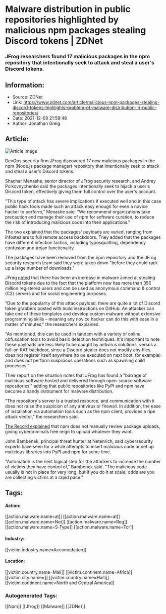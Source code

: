 # Malware distribution in public repositories highlighted by malicious npm packages stealing Discord tokens | ZDNet
### JFrog researchers found 17 malicious packages in the npm repository that intentionally seek to attack and steal a user's Discord tokens.

## Information:
+ Source: ZDNet
+ Link: https://www.zdnet.com/article/malicious-npm-packages-stealing-discord-tokens-highlights-problem-of-malware-distribution-in-public-repositories/
+ Date: 2021-12-09 21:58:48
+ Author: Jonathan Greig


## Article:
![Article Image](https://www.zdnet.com/a/img/resize/de2c656e59fe5031c16f83984cf7f9d839c2a7a4/2020/11/02/d65fd936-ec56-40c2-9dd9-706108427034/npm-node-package-manager.png?width=770&height=578&fit=crop&auto=webp)

DevOps security firm JFrog discovered 17 new malicious packages in the npm (Node.js package manager) repository that intentionally seek to attack and steal a user's Discord tokens.

Shachar Menashe, senior director of JFrog security research, and Andrey Polkovnychenko said the packages intentionally seek to hijack a user's Discord token, effectively giving them full control over the user's account.

"This type of attack has severe implications if executed well and in this case public hack tools made such an attack easy enough for even a novice hacker to perform," Menashe said. "We recommend organizations take precaution and manage their use of npm for software curation, to reduce the risk of introducing malicious code into their applications."

The two explained that the packages' payloads are varied, ranging from infostealers to full remote access backdoors. They added that the packages have different infection tactics, including typosquatting, dependency confusion and trojan functionality.

The packages have been removed from the npm repository and the JFrog security research team said they were taken down "before they could rack up a large number of downloads."

JFrog [noted](https://jfrog.com/blog/malicious-npm-packages-are-after-your-discord-tokens-17-new-packages-disclosed/) that there has been an increase in malware aimed at stealing Discord tokens due to the fact that the platform now has more than 350 million registered users and can be used as anonymous command & control (C2) servers and for social engineering purposes. 

"Due to the popularity of this attack payload, there are quite a lot of Discord token grabbers posted with build instructions on GitHub. An attacker can take one of these templates and develop custom malware without extensive programming skills – meaning any novice hacker can do this with ease in a matter of minutes," the researchers explained. 






"As mentioned, this can be used in tandem with a variety of online obfuscation tools to avoid basic detection techniques. It's important to note these payloads are less likely to be caught by antivirus solutions, versus a full-on RAT backdoor, since a Discord stealer does not modify any files, does not register itself anywhere (to be executed on next boot, for example) and does not perform suspicious operations such as spawning child processes."

Their report on the situation notes that JFrog has found a "barrage of malicious software hosted and delivered through open-source software repositories," adding that public repositories like PyPI and npm have become a handy instrument for malware distribution.

"The repository's server is a trusted resource, and communication with it does not raise the suspicion of any antivirus or firewall. In addition, the ease of installation via automation tools such as the npm client, provides a ripe attack vector," the researchers said. 

[The Record explained](https://therecord.media/malicious-npm-packages-caught-stealing-discord-tokens-environment-variables/?mid=1#cid=5704924) that npm does not manually review package uploads, giving cybercriminals free reign to upload whatever they want.

John Bambenek, principal threat hunter at Netenrich, said cybersecurity experts have seen for a while attempts to insert malicious code or set up malicious libraries into PyPI and npm for some time. 

"Automation is the next logical step for the attackers to increase the number of victims they have control of," Bambenek said. "The malicious code usually is not in place for very long, but if you do it at scale, odds are you are collecting victims at a rapid pace."





## Tags:

#### Action:
[[action.malware.name=at]] [[action.malware.name=at]] [[action.malware.name=Net]] [[action.malware.name=Reg]] [[action.malware.name=S-Type]] [[action.malware.name=Tor]]

#### Industry:
[[victim.industry.name=Accomodation]]

#### Location:
[[victim.country.name=Mali]] [[victim.continent.name=Africa]] [[victim.city.name=]] [[victim.country.name=Haiti]] [[victim.continent.name=North and Central America]]

### Autogenerated Tags:
[[Npm]] [[Jfrog]] [[Malware]] [[ZDNet]]

